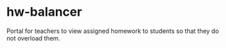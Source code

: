 # hw-balancer
Portal for teachers to view assigned homework to students so that they do not overload them.
